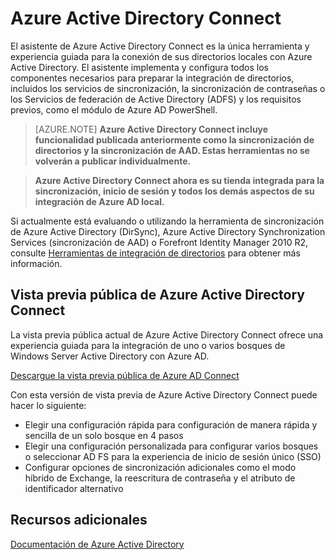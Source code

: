 <properties pageTitle="Azure Active Directory Connect" description="El asistente de Azure Active Directory Connect es la única herramienta y experiencia guiada para la conexión de su Windows Server Active Directory local con Azure Active Directory guiada" services="active-directory" documentationCenter="" authors="Gayana" manager="terrylan" editor="" />

<tags ms.service="active-directory" ms.workload="identity" ms.tgt_pltfrm="na" ms.devlang="na" ms.topic="article" ms.date="02/27/2015" ms.author="gabag" />

<h1 id="vnettut1">Azure Active Directory Connect</h1>

El asistente de Azure Active Directory Connect es la única herramienta y experiencia guiada para la conexión de sus directorios locales con Azure Active Directory.  El asistente implementa y configura todos los componentes necesarios para preparar la integración de directorios, incluidos los servicios de sincronización, la sincronización de contraseñas o los Servicios de federación de Active Directory (ADFS) y los requisitos previos, como el módulo de Azure AD PowerShell.

>[AZURE.NOTE] **Azure Active Directory Connect incluye funcionalidad publicada anteriormente como la sincronización de directorios y la sincronización de AAD. Estas herramientas no se volverán a publicar individualmente.** 

> **Azure Active Directory Connect ahora es su tienda integrada para la sincronización, inicio de sesión y todos los demás aspectos de su integración de Azure AD local.**


Si actualmente está evaluando o utilizando la herramienta de sincronización de Azure Active Directory (DirSync), Azure Active Directory Synchronization Services (sincronización de AAD) o Forefront Identity Manager 2010 R2, consulte [Herramientas de integración de directorios](http://msdn.microsoft.com/library/azure/dn757582.aspx "Directory Integration Tools") para obtener más información.


##  Vista previa pública de Azure Active Directory Connect 

La vista previa pública actual de Azure Active Directory Connect ofrece una experiencia guiada para la integración de uno o varios bosques de Windows Server Active Directory con Azure AD. 

[Descargue la vista previa pública de Azure AD Connect](http://connect.microsoft.com/site1164/program8612 "Azure Active Directory Connect") 

Con esta versión de vista previa de Azure Active Directory Connect puede hacer lo siguiente: 

- Elegir una configuración rápida para configuración de manera rápida y sencilla de un solo bosque en 4 pasos
- Elegir una configuración personalizada para configurar varios bosques o seleccionar AD FS para la experiencia de inicio de sesión único (SSO)
- Configurar opciones de sincronización adicionales como el modo híbrido de Exchange, la reescritura de contraseña y el atributo de identificador alternativo

##  Recursos adicionales
[Documentación de Azure Active Directory](http://azure.microsoft.com/documentation/services/active-directory/)

<!--HONumber=47-->
 